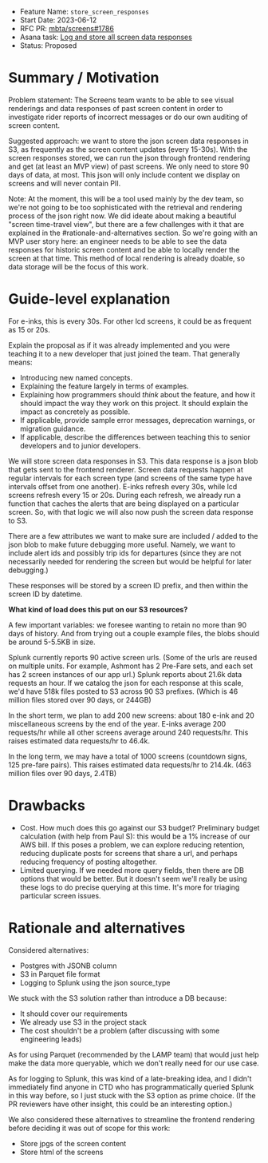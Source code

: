 - Feature Name: `store_screen_responses`
- Start Date: 2023-06-12
- RFC PR: [mbta/screens#1786](https://github.com/mbta/screens/pull/1786)
- Asana task: [Log and store all screen data responses](https://app.asana.com/0/1185117109217413/1204451311903806)
- Status: Proposed

# Summary / Motivation
[summary]: #summary

Problem statement:  The Screens team wants to be able to see visual renderings and data responses of past screen content in order to investigate rider reports of incorrect messages or do our own auditing of screen content.

Suggested approach: we want to store the json screen data responses in S3, as frequently as the screen content updates (every 15-30s). With the screen responses stored, we can run the json through frontend rendering and get (at least an MVP view) of past screens. We only need to store 90 days of data, at most. This json will only include content we display on screens and will never contain PII.

Note: At the moment, this will be a tool used mainly by the dev team, so we're not going to be too sophisticated with the retrieval and rendering process of the json right now. We did ideate about making a beautiful "screen time-travel view", but there are a few challenges with it that are explained in the #rationale-and-alternatives section. So we're going with an MVP user story here: an engineer needs to be able to see the data responses for historic screen content and be able to locally render the screen at that time. This method of local rendering is already doable, so data storage will be the focus of this work.

# Guide-level explanation
[guide-level-explanation]: #guide-level-explanation

For e-inks, this is every 30s. For other lcd screens, it could be as frequent as 15 or 20s.

Explain the proposal as if it was already implemented and you were teaching it to a new developer
that just joined the team. That generally means:

- Introducing new named concepts.
- Explaining the feature largely in terms of examples.
- Explaining how programmers should *think* about the feature, and how it should impact the way they
  work on this project. It should explain the impact as concretely as possible.
- If applicable, provide sample error messages, deprecation warnings, or migration guidance.
- If applicable, describe the differences between teaching this to senior developers and to junior
  developers.

We will store screen data responses in S3. This data response is a json blob that gets sent to the frontend renderer. Screen data requests happen at regular intervals for each screen type (and screens of the same type have intervals offset from one another). E-inks refresh every 30s, while lcd screens refresh every 15 or 20s. During each refresh, we already run a function that caches the alerts that are being displayed on a particular screen. So, with that logic we will also now push the screen data response to S3. 

There are a few attributes we want to make sure are included / added to the json blob to make future debugging more useful. Namely, we want to include alert ids and possibly trip ids for departures (since they are not necessarily needed for rendering the screen but would be helpful for later debugging.)

These responses will be stored by a screen ID prefix, and then within the screen ID by datetime. 

**What kind of load does this put on our S3 resources?**

A few important variables: we foresee wanting to retain no more than 90 days of history. And from trying out a couple example files, the blobs should be around 5-5.5KB in size. 

Splunk currently reports 90 active screen urls. (Some of the urls are reused on multiple units. For example, Ashmont has 2 Pre-Fare sets, and each set has 2 screen instances of our app url.) Splunk reports about 21.6k data requests an hour. If we catalog the json for each response at this scale, we'd have 518k files posted to S3 across 90 S3 prefixes. (Which is 46 million files stored over 90 days, or 244GB)

In the short term, we plan to add 200 new screens: about 180 e-ink and 20 miscellaneous screens by the end of the year. E-inks average 200 requests/hr while all other screens average around 240 requests/hr. This raises estimated data requests/hr to 46.4k.

In the long term, we may have a total of 1000 screens (countdown signs, 125 pre-fare pairs). This raises estimated data requests/hr to 214.4k. (463 million files over 90 days, 2.4TB)

# Drawbacks
[drawbacks]: #drawbacks

- Cost. How much does this go against our S3 budget? Preliminary budget calculation (with help from Paul S): this would be a 1% increase of our AWS bill. If this poses a problem, we can explore reducing retention, reducing duplicate posts for screens that share a url, and perhaps reducing frequency of posting altogether.
- Limited querying. If we needed more query fields, then there are DB options that would be better. But it doesn't seem we'll really be using these logs to do precise querying at this time. It's more for triaging particular screen issues.

# Rationale and alternatives
[rationale-and-alternatives]: #rationale-and-alternatives

Considered alternatives:
- Postgres with JSONB column
- S3 in Parquet file format
- Logging to Splunk using the json source_type

We stuck with the S3 solution rather than introduce a DB because:
- It should cover our requirements
- We already use S3 in the project stack
- The cost shouldn't be a problem (after discussing with some engineering leads)

As for using Parquet (recommended by the LAMP team) that would just help make the data more queryable, which we don't really need for our use case.

As for logging to Splunk, this was kind of a late-breaking idea, and I didn't immediately find anyone in CTD who has programmatically queried Splunk in this way before, so I just stuck with the S3 option as prime choice. (If the PR reviewers have other insight, this could be an interesting option.)

We also considered these alternatives to streamline the frontend rendering before deciding it was out of scope for this work:
- Store jpgs of the screen content
- Store html of the screens